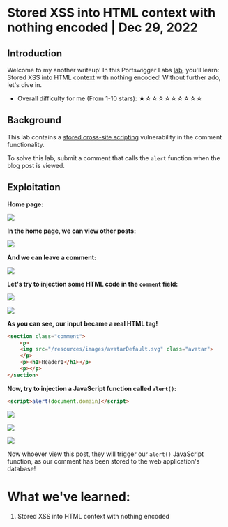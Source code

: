 # Stored XSS into HTML context with nothing encoded | Dec 29, 2022

## Introduction

Welcome to my another writeup! In this Portswigger Labs [lab](https://portswigger.net/web-security/cross-site-scripting/stored/lab-html-context-nothing-encoded), you'll learn: Stored XSS into HTML context with nothing encoded! Without further ado, let's dive in.

- Overall difficulty for me (From 1-10 stars): ★☆☆☆☆☆☆☆☆☆

## Background

This lab contains a [stored cross-site scripting](https://portswigger.net/web-security/cross-site-scripting/stored) vulnerability in the comment functionality.

To solve this lab, submit a comment that calls the `alert` function when the blog post is viewed.

## Exploitation

**Home page:**

![](https://raw.githubusercontent.com/siunam321/CTF-Writeups/main/Portswigger-Labs/Cross-Site-Scripting/XSS-2/images/Pasted%20image%2020221229013949.png)

**In the home page, we can view other posts:**

![](https://raw.githubusercontent.com/siunam321/CTF-Writeups/main/Portswigger-Labs/Cross-Site-Scripting/XSS-2/images/Pasted%20image%2020221229014009.png)

**And we can leave a comment:**

![](https://raw.githubusercontent.com/siunam321/CTF-Writeups/main/Portswigger-Labs/Cross-Site-Scripting/XSS-2/images/Pasted%20image%2020221229014016.png)

**Let's try to injection some HTML code in the `comment` field:**

![](https://raw.githubusercontent.com/siunam321/CTF-Writeups/main/Portswigger-Labs/Cross-Site-Scripting/XSS-2/images/Pasted%20image%2020221229014122.png)

![](https://raw.githubusercontent.com/siunam321/CTF-Writeups/main/Portswigger-Labs/Cross-Site-Scripting/XSS-2/images/Pasted%20image%2020221229014140.png)

**As you can see, our input became a real HTML tag!**
```html
<section class="comment">
    <p>
    <img src="/resources/images/avatarDefault.svg" class="avatar">                            test | 29 December 2022
    </p>
    <p><h1>Header1</h1></p>
    <p></p>
</section>
```

**Now, try to injection a JavaScript function called `alert()`:**
```html
<script>alert(document.domain)</script>
```

![](https://raw.githubusercontent.com/siunam321/CTF-Writeups/main/Portswigger-Labs/Cross-Site-Scripting/XSS-2/images/Pasted%20image%2020221229014310.png)

![](https://raw.githubusercontent.com/siunam321/CTF-Writeups/main/Portswigger-Labs/Cross-Site-Scripting/XSS-2/images/Pasted%20image%2020221229014323.png)

![](https://raw.githubusercontent.com/siunam321/CTF-Writeups/main/Portswigger-Labs/Cross-Site-Scripting/XSS-2/images/Pasted%20image%2020221229014330.png)

Now whoever view this post, they will trigger our `alert()` JavaScript function, as our comment has been stored to the web application's database!

# What we've learned:

1. Stored XSS into HTML context with nothing encoded